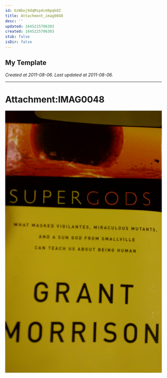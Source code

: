 ```yaml
---
id: 6zWboj9dqMsp4cm9pqk8Z
title: Attachment_imag0048
desc: ''
updated: 1645225706303
created: 1645225706303
stub: false
isDir: false
---
```

My Template
---

_Created at 2011-08-06._
_Last updated at 2011-08-06._




---

# Attachment:IMAG0048


![ENIMAGE1312659942601.jpg](assets/ENIMAGE1312659942601.jpg)

